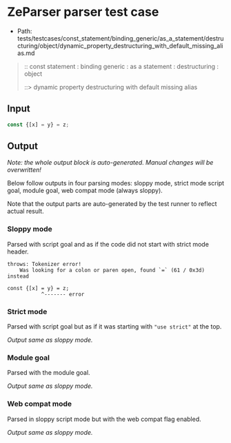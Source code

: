 # ZeParser parser test case

- Path: tests/testcases/const_statement/binding_generic/as_a_statement/destructuring/object/dynamic_property_destructuring_with_default_missing_alias.md

> :: const statement : binding generic : as a statement : destructuring : object
>
> ::> dynamic property destructuring with default missing alias

## Input

`````js
const {[x] = y} = z;
`````

## Output

_Note: the whole output block is auto-generated. Manual changes will be overwritten!_

Below follow outputs in four parsing modes: sloppy mode, strict mode script goal, module goal, web compat mode (always sloppy).

Note that the output parts are auto-generated by the test runner to reflect actual result.

### Sloppy mode

Parsed with script goal and as if the code did not start with strict mode header.

`````
throws: Tokenizer error!
    Was looking for a colon or paren open, found `=` (61 / 0x3d) instead

const {[x] = y} = z;
           ^------- error
`````

### Strict mode

Parsed with script goal but as if it was starting with `"use strict"` at the top.

_Output same as sloppy mode._

### Module goal

Parsed with the module goal.

_Output same as sloppy mode._

### Web compat mode

Parsed in sloppy script mode but with the web compat flag enabled.

_Output same as sloppy mode._
